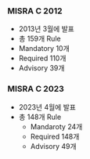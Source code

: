 
### MISRA C 2012
- 2013년 3월에 발표
- 총 159개 Rule
 - Mandatory 10개
 - Required 110개
 - Advisory 39개

### MISRA C 2023
- 2023년 4월에 발표
- 총 148개 Rule
  - Mandaroty 24개
  - Required 148개
  - Advisory 49개
